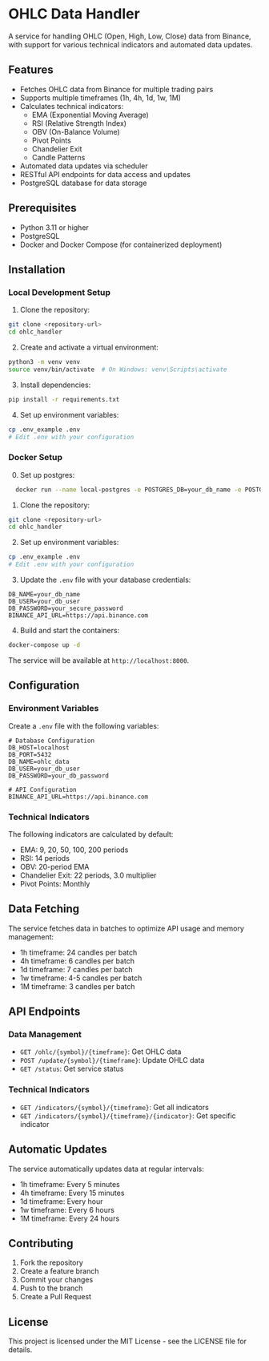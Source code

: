 # OHLC Data Handler

A service for handling OHLC (Open, High, Low, Close) data from Binance, with support for various technical indicators and automated data updates.

## Features

- Fetches OHLC data from Binance for multiple trading pairs
- Supports multiple timeframes (1h, 4h, 1d, 1w, 1M)
- Calculates technical indicators:
  - EMA (Exponential Moving Average)
  - RSI (Relative Strength Index)
  - OBV (On-Balance Volume)
  - Pivot Points
  - Chandelier Exit
  - Candle Patterns
- Automated data updates via scheduler
- RESTful API endpoints for data access and updates
- PostgreSQL database for data storage

## Prerequisites

- Python 3.11 or higher
- PostgreSQL
- Docker and Docker Compose (for containerized deployment)

## Installation

### Local Development Setup

1. Clone the repository:
```bash
git clone <repository-url>
cd ohlc_handler
```

2. Create and activate a virtual environment:
```bash
python3 -m venv venv
source venv/bin/activate  # On Windows: venv\Scripts\activate
```

3. Install dependencies:
```bash
pip install -r requirements.txt
```

4. Set up environment variables:
```bash
cp .env_example .env
# Edit .env with your configuration
```

### Docker Setup

0. Set up postgres:
```bash
  docker run --name local-postgres -e POSTGRES_DB=your_db_name -e POSTGRES_USER=your_db_user -e POSTGRES_PASSWORD=your_db_password -p 5432:5432 -d postgres
```

1. Clone the repository:
```bash
git clone <repository-url>
cd ohlc_handler
```

2. Set up environment variables:
```bash
cp .env_example .env
# Edit .env with your configuration
```

3. Update the `.env` file with your database credentials:
```env
DB_NAME=your_db_name
DB_USER=your_db_user
DB_PASSWORD=your_secure_password
BINANCE_API_URL=https://api.binance.com
```

4. Build and start the containers:
```bash
docker-compose up -d
```

The service will be available at `http://localhost:8000`.

## Configuration

### Environment Variables

Create a `.env` file with the following variables:

```env
# Database Configuration
DB_HOST=localhost
DB_PORT=5432
DB_NAME=ohlc_data
DB_USER=your_db_user
DB_PASSWORD=your_db_password

# API Configuration
BINANCE_API_URL=https://api.binance.com
```

### Technical Indicators

The following indicators are calculated by default:

- EMA: 9, 20, 50, 100, 200 periods
- RSI: 14 periods
- OBV: 20-period EMA
- Chandelier Exit: 22 periods, 3.0 multiplier
- Pivot Points: Monthly

## Data Fetching

The service fetches data in batches to optimize API usage and memory management:

- 1h timeframe: 24 candles per batch
- 4h timeframe: 6 candles per batch
- 1d timeframe: 7 candles per batch
- 1w timeframe: 4-5 candles per batch
- 1M timeframe: 3 candles per batch

## API Endpoints

### Data Management

- `GET /ohlc/{symbol}/{timeframe}`: Get OHLC data
- `POST /update/{symbol}/{timeframe}`: Update OHLC data
- `GET /status`: Get service status

### Technical Indicators

- `GET /indicators/{symbol}/{timeframe}`: Get all indicators
- `GET /indicators/{symbol}/{timeframe}/{indicator}`: Get specific indicator

## Automatic Updates

The service automatically updates data at regular intervals:

- 1h timeframe: Every 5 minutes
- 4h timeframe: Every 15 minutes
- 1d timeframe: Every hour
- 1w timeframe: Every 6 hours
- 1M timeframe: Every 24 hours


## Contributing

1. Fork the repository
2. Create a feature branch
3. Commit your changes
4. Push to the branch
5. Create a Pull Request

## License

This project is licensed under the MIT License - see the LICENSE file for details.
